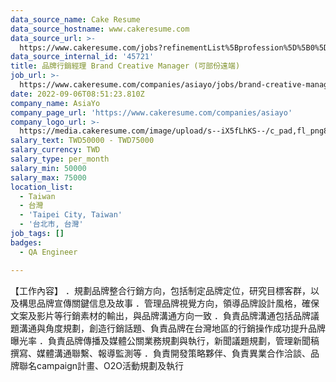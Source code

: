 ```yaml
---
data_source_name: Cake Resume
data_source_hostname: www.cakeresume.com
data_source_url: >-
  https://www.cakeresume.com/jobs?refinementList%5Bprofession%5D%5B0%5D=engineering_qa-engineer&refinementList%5Bsalary_type%5D=per_month&refinementList%5Bsalary_currency%5D=TWD&range%5Bsalary_range%5D%5Bmax%5D=600000
data_source_internal_id: '45721'
title: 品牌行銷經理 Brand Creative Manager (可部份遠端)
job_url: >-
  https://www.cakeresume.com/companies/asiayo/jobs/brand-creative-manager-partially-remote
date: 2022-09-06T08:51:23.810Z
company_name: AsiaYo
company_page_url: 'https://www.cakeresume.com/companies/asiayo'
company_logo_url: >-
  https://media.cakeresume.com/image/upload/s--iX5fLhKS--/c_pad,fl_png8,h_200,w_200/v1615457959/ebd5fdfpgtabrmieoidu.png
salary_text: TWD50000 - TWD75000
salary_currency: TWD
salary_type: per_month
salary_min: 50000
salary_max: 75000
location_list:
  - Taiwan
  - 台灣
  - 'Taipei City, Taiwan'
  - '台北市, 台灣'
job_tags: []
badges:
  - QA Engineer

---
```


【工作內容】 ．規劃品牌整合行銷方向，包括制定品牌定位，研究目標客群，以及構思品牌宣傳關鍵信息及故事 ．管理品牌視覺方向，領導品牌設計風格，確保文案及影片等行銷素材的輸出，與品牌溝通方向一致 ．負責品牌溝通包括品牌議題溝通與角度規劃，創造行銷話題、負責品牌在台灣地區的行銷操作成功提升品牌曝光率 ．負責品牌傳播及媒體公關業務規劃與執行，新聞議題規劃，管理新聞稿撰寫、媒體溝通聯繫、報導監測等 ．負責開發策略夥伴、負責異業合作洽談、品牌聯名campaign計畫、O2O活動規劃及執行